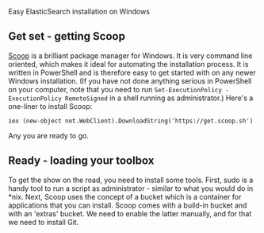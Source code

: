Easy ElasticSearch installation on Windows


## Get set - getting Scoop

[Scoop](http://scoop.sh/) is a brilliant package manager for Windows. It is very command line oriented, which makes it ideal for automating the installation process. It is written in PowerShell and is therefore easy to get started with on any
newer Windows installation. (If you have not done anything serious in PowerShell on your computer, note that you need to run `Set-ExecutionPolicy -ExecutionPolicy RemoteSigned` in a shell running as administrator.) Here's a one-liner to install Scoop:
```posh
iex (new-object net.WebClient).DownloadString('https://get.scoop.sh')
```
Any you are ready to go.

## Ready - loading your toolbox

To get the show on the road, you need to install some tools. First, sudo is a handy tool to run a script as administrator - similar to what you would do in *nix. Next, Scoop uses the concept of a bucket which is a container for applications that you can install. Scoop comes with a build-in bucket and with an 'extras' bucket. We need to enable the latter manually, and for that we need to install Git.  